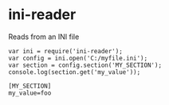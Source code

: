 # ini-reader
Reads from an INI file

```
var ini = require('ini-reader');
var config = ini.open('C:/myfile.ini');
var section = config.section('MY_SECTION');
console.log(section.get('my_value'));
```

```
[MY_SECTION]
my_value=foo
```